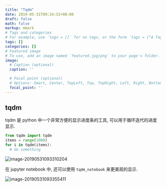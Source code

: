 ```yaml
---
title: "Tqdm"
date: 2019-05-31T09:24:53+08:00
draft: false
math: false
markup: mmark
# Tags and categories
# For example, use `tags = []` for no tags, or the form `tags = ["A Tag", "Another Tag"]` for one or more tags.
tags: []
categories: []
# Featured image
# To use, add an image named `featured.jpg/png` to your page's folder. 
image:
  # Caption (optional)
  caption: ''

  # Focal point (optional)
  # Options: Smart, Center, TopLeft, Top, TopRight, Left, Right, BottomLeft, Bottom, BottomRight
  focal_point: ''
---
```


## tqdm

tqdm 是 python 中一个非常方便的显示进度条的工具, 可以用于循环迭代的进度显示.

```python
from tqdm import tqdm
items = range(1000)
for i in tqdm(items):
  # do something
```

![image-20190531093310204](https://markdown-1252040768.cos.ap-beijing.myqcloud.com/2019-05-31-013311.png)

在 jupyter notebook 中, 还可以使用 `tqdm_notebook` 来更美观的显示.

![image-20190531093355411](https://markdown-1252040768.cos.ap-beijing.myqcloud.com/2019-05-31-013356.png)

